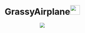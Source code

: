 <h1 align="center">GrassyAirplane<img src="https://s8.gifyu.com/images/979447220829032478.gif" height="31px"></h1>
<p align="center">
  <a href="https://skillicons.dev">
    <img src="https://skillicons.dev/icons?i=python,java,nodejs,docker,postgres,spring,react,typescript,js,css,html" />
  </a>
</p>

